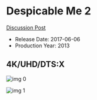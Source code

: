 # Despicable Me 2

[Discussion Post](https://www.avsforum.com/threads/bass-eq-for-filtered-movies.2995212/post-57618178)

* Release Date: 2017-06-06
* Production Year: 2013

## 4K/UHD/DTS:X

![img 0](https://i.imgur.com/j1aL9z1.jpg)

![img 1](https://i.imgur.com/ju8NUrO.jpg)

